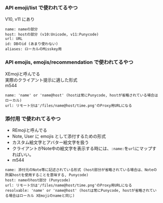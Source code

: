 
### API emoji/list で使われてるやつ
V10, v11 にあり
```
name: nameの部分
host: hostの部分 (v10:Unicode, v11:Punycode)
url: URL
id: DBのid (あまり使わない)
aliases: ローカルのMisskey用
```

### API emojis, emojis/recommendation で使われてるやつ
XEmojiと呼んでる  
実際のクライアント提示に適した形式  
m544
```
name: 'name' or 'name@host' (hostは常にPunycode, hostが省略されている場合はローカル)
url: リモート分は'/files/name@host/time.png'のProxy用URLになる
```

### 添付用 で使われてるやつ
- REmojiと呼んでる
- Note, User に emojis として添付するための形式
- カスタム絵文字とアバター絵文字を扱う
- クライアントがNote中の絵文字を表示する時には、`:name:`を`url`にマップすればいい。
- m544
```
name: 添付元のNote等に記述されている形式 (host部分が省略されている場合は、Noteの所属hostを使用することを意味する, Punycode)
host: nameのhost部分 (Punycode)
url: リモート分は'/files/name@host/time.png'のProxy用URLになる
resolvable: 'name' or 'name@host' (hostは常にPunycode, hostが省略されている場合はローカル XEmojiのnameと同じ)
```
